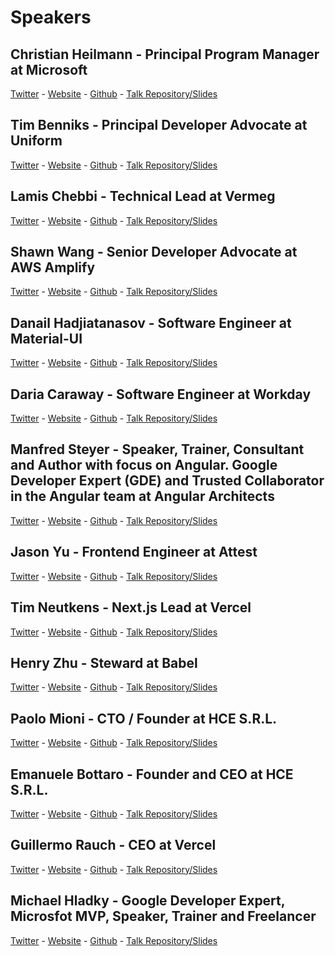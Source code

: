 # Speakers

## Christian Heilmann - Principal Program Manager at Microsoft
[Twitter]() - [Website]() - [Github]() - [Talk Repository/Slides]()


## Tim Benniks - Principal Developer Advocate at Uniform
[Twitter]() - [Website]() - [Github]() - [Talk Repository/Slides]()


## Lamis Chebbi - Technical Lead at Vermeg
[Twitter]() - [Website]() - [Github]() - [Talk Repository/Slides]()


## Shawn Wang - Senior Developer Advocate at AWS Amplify
[Twitter]() - [Website]() - [Github]() - [Talk Repository/Slides]()


## Danail Hadjiatanasov - Software Engineer at Material-UI
[Twitter]() - [Website]() - [Github]() - [Talk Repository/Slides]()


## Daria Caraway - Software Engineer at Workday
[Twitter]() - [Website]() - [Github]() - [Talk Repository/Slides]()


## Manfred Steyer - Speaker, Trainer, Consultant and Author with focus on Angular. Google Developer Expert (GDE) and Trusted Collaborator in the Angular team at Angular Architects
[Twitter]() - [Website]() - [Github]() - [Talk Repository/Slides]()


## Jason Yu - Frontend Engineer at Attest
[Twitter]() - [Website]() - [Github]() - [Talk Repository/Slides]()


## Tim Neutkens - Next.js Lead at Vercel
[Twitter]() - [Website]() - [Github]() - [Talk Repository/Slides]()

## Henry Zhu - Steward at Babel
[Twitter]() - [Website]() - [Github]() - [Talk Repository/Slides]()


## Paolo Mioni - CTO / Founder at HCE S.R.L.
[Twitter]() - [Website]() - [Github]() - [Talk Repository/Slides]()


## Emanuele Bottaro - Founder and CEO at HCE S.R.L.
[Twitter]() - [Website]() - [Github]() - [Talk Repository/Slides]()


## Guillermo Rauch - CEO at Vercel
[Twitter]() - [Website]() - [Github]() - [Talk Repository/Slides]()


## Michael Hladky - Google Developer Expert, Microsfot MVP, Speaker, Trainer and Freelancer
[Twitter]() - [Website]() - [Github]() - [Talk Repository/Slides]()

